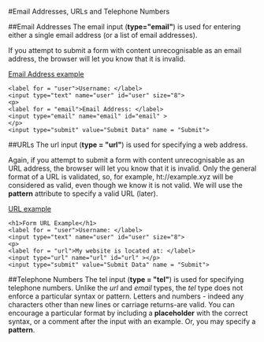 
#Email Addresses, URLs and Telephone Numbers

##Email Addresses
The email input (**type="email"**) is used for entering either a single email address (or a list of email addresses).

If you attempt to submit a form with content unrecognisable as an email address, the browser will let you know that it is invalid.

<a href="archives/Class Htmls/form3.htm" target = "_blank">Email Address example</a>
~~~>
<label for = "user">Username: </label>
<input type="text" name="user" id="user" size="8">
<p>
<label for = "email">Email Address: </label>
<input type="email" name="email" id="email" >
</p>
<input type="submit" value="Submit Data" name = "Submit">
~~~

##URLs
The url input (**type = "url"**) is used for specifying a web address.

Again, if you attempt to submit a form with content unrecognisable as an URL address, the browser will let
you know that it is invalid. Only the general format of a URL is validated, so, for example, 
ht://example.xyz will be considered as valid, even though we know it is not valid. 
We will use the **pattern** attribute to specify a valid URL (later).

<a href="archives/Class Htmls/form4.htm" target = "_blank">URL example</a>
~~~
<h1>Form URL Example</h1>
<label for = "user">Username: </label>
<input type="text" name="user" id="user" size="8">
<p>
<label for = "url">My website is located at: </label>
<input type="url" name="url" id="url" ></p>
<input type="submit" value="Submit Data" name = "Submit">
~~~

##Telephone Numbers
The tel input (**type = "tel"**) is used for specifying telephone numbers. Unlike the *url* and *email* types, the *tel*
type does not enforce a particular syntax or pattern. Letters and numbers - indeed any characters other than new lines or 
carriage returns-are valid.
You can encourage a particular format by including a **placeholder** with the correct syntax, or a 
comment after the input with an example. Or, you may specify a **pattern**.
